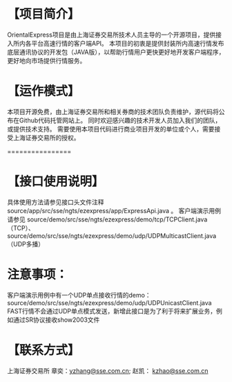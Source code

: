【项目简介】
================

OrientalExpress项目是由上海证券交易所技术人员主导的一个开源项目，提供接入所内各平台高速行情的客户端API。 
本项目的初衷是提供封装所内高速行情发布底层通讯协议的开发包（JAVA版），以帮助行情用户更快更好地开发客户端程序，更好地向市场提供行情服务。

【运作模式】
================

本项目开源免费，由上海证券交易所和相关券商的技术团队负责维护，源代码将公布在Github代码托管网站上。 同时欢迎感兴趣的技术开发人员加入我们的团队，或提供技术支持。 需要使用本项目代码进行商业项目开发的单位或个人，需要接受上海证券交易所的授权。

================

【接口使用说明】  
================

具体使用方法请参见接口头文件注释 source/app/src/sse/ngts/ezexpress/app/ExpressApi.java 。
客户端演示用例请参见 source/demo/src/sse/ngts/ezexpress/demo/tcp/TCPClient.java（TCP）、
source/demo/src/sse/ngts/ezexpress/demo/udp/UDPMulticastClient.java（UDP多播）

注意事项：
================

客户端演示用例中有一个UDP单点接收行情的demo：
source/demo/src/sse/ngts/ezexpress/demo/udp/UDPUnicastClient.java
FAST行情不会通过UDP单点模式发送，新增此接口是为了利于将来扩展业务，例如通过SR协议接收show2003文件


【联系方式】
================

上海证券交易所 章奕：yzhang@sse.com.cn; 赵凯： kzhao@sse.com.cn
